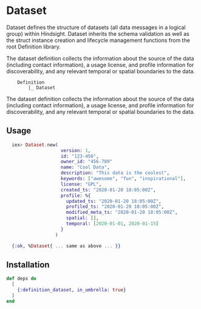 # Dataset

Dataset defines the structure of datasets (all data messages in a
logical group) within Hindsight. Dataset inherits the schema validation
as well as the struct instance creation and lifecycle management functions
from the root Definition library.

The dataset definition collects the information about the source of the
data (including contact information), a usage license, and profile information
for discoverability, and any relevant temporal or spatial boundaries to the data.

```
    Definition
        |_ Dataset
```

The dataset definition collects the information about the source of the
data (including contact information), a usage license, and profile information
for discoverability, and any relevant temporal or spatial boundaries to the data.

## Usage

```elixir
  iex> Dataset.new(
                    version: 1,
                    id: "123-456",
                    owner_id: "456-789"
                    name: "Cool Data",
                    description: "This data is the coolest",
                    keywords: ["awesome", "fun", "inspirational"],
                    license: "GPL",
                    created_ts: "2020-01-20 18:05:00Z",
                    profile: %{
                      updated_ts: "2020-01-20 18:05:00Z",
                      profiled_ts: "2020-01-20 18:05:00Z",
                      modified_meta_ts: "2020-01-20 18:05:00Z",
                      spatial: [],
                      temporal: [2020-01-01, 2020-01-15]
                    }
                  )

  {:ok, %Dataset{ ... same as above ... }}
```

## Installation

```elixir
def deps do
  [
    {:definition_dataset, in_umbrella: true}
  ]
end
```
